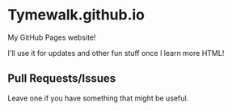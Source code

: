 # Tymewalk.github.io
My GitHub Pages website!

I'll use it for updates and other fun stuff once I learn more HTML!

## Pull Requests/Issues
Leave one if you have something that might be useful.
